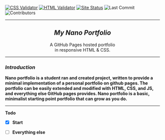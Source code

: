  [![CSS Validator](https://github.com/jseabol1/jseabol1.github.io/actions/workflows/CSSValidate.yml/badge.svg)](https://github.com/jseabol1/jseabol1.github.io/actions/workflows/CSSValidate.yml)
 [![HTML Validator](https://github.com/jseabol1/jseabol1.github.io/actions/workflows/HTMLValidator.yml/badge.svg)](https://github.com/jseabol1/jseabol1.github.io/actions/workflows/HTMLValidator.yml)
 [![Site Status](https://img.shields.io/website?label=Site%20Status&url=https%3A%2F%2Fwww.seabolt.dev)](https://www.seabolt.dev)
 ![Last Commit](https://img.shields.io/github/last-commit/jseabol1/jseabol1.github.io?color=cyan&style=flat)
 ![Contributors](https://img.shields.io/github/contributors/jseabol1/jseabol1.github.io)
 
---

<h2 align="center"> <b><em> My Nano Portfolio </em></b> </h2>
<p align="center"> A GitHub Pages hosted portfolio </br> in responsive HTML & CSS. </p>

---
<h3> <b> <em> Introduction </em> <b> </h3>
  
  <p> 
    Nano portfolio is a student ran and created project, written to provide
    a minimal implementation of a personal portfolio on github pages. The portfolio can be 
    easily extended and modified with HTML, CSS, and JS, and everything else GitHub pages provides. Nano portfolio
    is a basic, minimalist starting point portfolio that can grow as you do.
  </p>
 
---
  
Todo
- [x] Start
- [ ] Everything else

